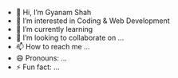 - 👋 Hi, I’m Gyanam Shah
- 👀 I’m interested in Coding & Web Development
- 🌱 I’m currently learning
- 💞️ I’m looking to collaborate on ...
- 📫 How to reach me ...
- 😄 Pronouns: ...
- ⚡ Fun fact: ...

<!---
Alphacodae/Alphacodae is a ✨ special ✨ repository because its `README.md` (this file) appears on your GitHub profile.
You can click the Preview link to take a look at your changes.
--->

